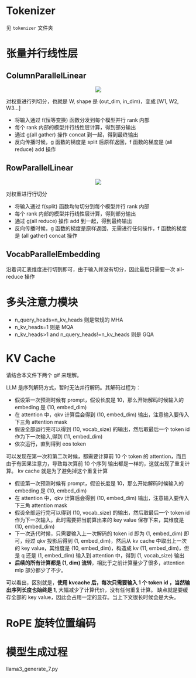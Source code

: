 # Tokenizer

见 `tokenizer` 文件夹


# 张量并行线性层

## ColumnParallelLinear

<div align=center>
<img src="https://github.com/user-attachments/assets/127c8fd2-cac4-4867-8963-7ba44f9ca774"/>
</div>

对权重进行列切分，也就是 W, shape 是 (out_dim, in_dim)，变成 [W1, W2, W3...]

- 将输入通过 f(恒等变换) 函数分发到每个模型并行 rank 内部
- 每个 rank 内部的模型并行线性层计算，得到部分输出
- 通过 g(all gather) 操作 concat 到一起，得到最终输出
- 反向传播时候，g 函数的梯度是 split 后原样返回，f 函数的梯度是 (all reduce) add 操作

## RowParallelLinear

<div align=center>
<img src="https://github.com/user-attachments/assets/5958d7f1-0b89-4364-88d3-6012f7cf9f0d"/>
</div>

对权重进行行切分

- 将输入通过 f(split) 函数均匀切分到每个模型并行 rank 内部
- 每个 rank 内部的模型并行线性层计算，得到部分输出
- 通过 g(all reduce) 操作 add 到一起，得到最终输出
- 反向传播时候，g 函数的梯度是原样返回，无需进行任何操作，f 函数的梯度是 (all gather) concat 操作

## VocabParallelEmbedding

沿着词汇表维度进行切割即可，由于输入并没有切分，因此最后只需要一次 all-reduce 操作

# 多头注意力模块

- n_query_heads=n_kv_heads 则是常规的 MHA
- n_kv_heads=1 则是 MQA
- n_kv_heads>1 and n_query_heads!=n_kv_heads 则是 GQA

# KV Cache

请结合本文件下两个 gif 来理解。

LLM 是序列解码方式，暂时无法并行解码。其解码过程为：

- 假设第一次预测时候有 prompt，假设长度是 10，那么开始解码时候输入的 embeding 是 (10, embed_dim)
- 在 attention 中，qkv 计算后会得到 (10, embed_dim) 输出，注意输入要传入下三角 attention mask
- 假设全部运行完可以得到 (10, vocab_size) 的输出，然后取最后一个 token id 作为下一次输入,得到 (11, embed_dim)
- 依次运行，直到得到 eos token

可以发现在第一次和第二次时候，都需要计算前 10 个 token 的 attention，而且由于有因果注意力，导致每次算前 10 个序列
输出都是一样的，这就出现了重复计算。 kv cache 就是为了避免掉这个重复计算

- 假设第一次预测时候有 prompt，假设长度是 10，那么开始解码时候输入的 embeding 是 (10, embed_dim)
- 在 attention 中，qkv 计算后会得到 (10, embed_dim) 输出，注意输入要传入下三角 attention mask
- 假设全部运行完可以得到 (10, vocab_size) 的输出，然后取最后一个 token id 作为下一次输入。此时需要把当前算出来的 key value 保存下来，其维度是 (10, embed_dim)
- 下一次迭代时候，只需要输入上一次解码的 token id 即为 (1, embed_dim) 即可，经过 qkv 投影后得到 (1, embed_dim)，然后从 kv cache 中取出上一次的 key value，其维度是 (10, embed_dim)，构造成 kv (11, embed_dim)，但是 q 还是 (1, embed_dim) 输入到 attention 中，得到 (1, vocab_size) 输出
- **后续的所有计算都是 (1, dim) 流转**，相比于之前计算量少了很多，attention mlp 部分都少了不少。

可以看出，区别就是，**使用 kvcache 后，每次只需要输入 1 个 token id ，当然输出序列长度也始终是 1**, 大幅减少了计算代价，没有任何重复计算。
缺点就是要缓存全部的 key value，因此会占用一定的显存。当上下文很长时候会是大头。

# RoPE 旋转位置编码


# 模型生成过程

llama3_generate_7.py


